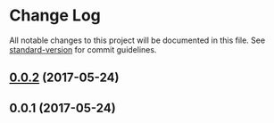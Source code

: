 # Change Log

All notable changes to this project will be documented in this file. See [standard-version](https://github.com/conventional-changelog/standard-version) for commit guidelines.

<a name="0.0.2"></a>
## [0.0.2](https://github.com/ClearScore/cs-charts/compare/v0.0.1...v0.0.2) (2017-05-24)



<a name="0.0.1"></a>
## 0.0.1 (2017-05-24)
